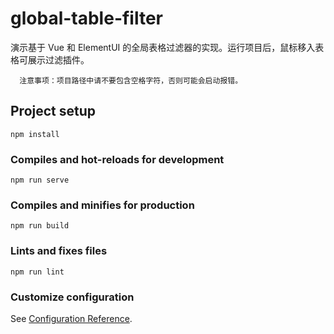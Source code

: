 # global-table-filter

演示基于 Vue 和 ElementUI 的全局表格过滤器的实现。运行项目后，鼠标移入表格可展示过滤插件。

      注意事项：项目路径中请不要包含空格字符，否则可能会启动报错。

## Project setup

```
npm install
```

### Compiles and hot-reloads for development

```
npm run serve
```

### Compiles and minifies for production

```
npm run build
```

### Lints and fixes files

```
npm run lint
```

### Customize configuration

See [Configuration Reference](https://cli.vuejs.org/config/).
